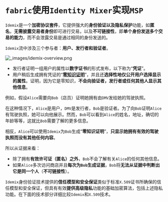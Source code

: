 # `fabric`使用`Identity Mixer`实现`MSP`

`Idemix`是一个**加密协议套件**，它提供强大的**身份验证以及隐私保护**功能，如**匿名**，**无需披露交易者身份**即可进行交易，以及**不可链接性**，即**单个身份发送多个交易的能力**，而不会泄露交易是通过相同的身份发送的。

`Idemix`流中涉及三个参与者：**用户、发行者和验证者**。

![_images/idemix-overview.png](https://hyperledger-fabric.readthedocs.io/en/latest/_images/idemix-overview.png)

+ 发行者证明一组用户的属性以**数字证书**的形式发布，以下称为“**凭证**”。
+ 用户稍后生成拥有凭证的“[**零知识证明**](https://en.wikipedia.org/wiki/Zero-knowledge_proof)”，并且还**选择性地仅公开用户选择显示的属性**。证明，因为它是零知识，**不会向验证者，发行者或任何其他人显示其他信息**。

例如，假设`Alice`需要向`Bob`（店员）证明她拥有由`DMV`发给她的驾驶执照。

在这种情况下，`Alice`是用户，`DMV`是发行者，`Bob`是验证者。为了向`Bob`证明`Alice`有驾驶执照，她可以向他展示。然而，`Bob`可以看到`Alice`的姓名，地址，确切的年龄等等，这就比`Bob`需要了解的更多信息。

相反，`Alice`可以使用`Idemix`为`Bob`生成“**零知识证明**”，**只显示她拥有有效的驾驶执照而没有其他任何内容**。

所以从证据来看：

+ 除了拥有**有效许可证（匿名）之外**，`Bob`不会了解有关`Alice`的任何其他信息。
+ 如果`Alice`多次访问商店并且**每次为`Bob`生成证据**，`Bob`将**无法从证据中判断出它是同一个人**（**不可链接性**）。

`Idemix`身份验证技术提供的**信任模型和安全保证**类似于标准`X.509`证书所确保的信任模型和安全保证，但具有有效**提供高级隐私**功能的基础加密算法，包括上述隐私功能。在下面的技术部分详细比较`Idemix`和`X.509`技术。